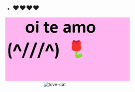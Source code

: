- ## ❤️❤️❤️❤️

<div>
  <img width="400" src="https://github.com/devlele/amor-da-sua-vida/blob/95195fedc93e5ad84ec51a6ae10c3211c374098c/amor-da-sua-vida.jpeg?raw=true" alt="love"/>
  <img align="right" width="380" alt="love-cat"       
  src="https://media0.giphy.com/media/v1.Y2lkPTc5MGI3NjExYnFlOGozZjl6dGZobWphaTRxY3RncWd5YmVzcXY4em40bXdxbGZjcCZlcD12MV9pbnRlcm5hbF9naWZfYnlfaWQmY3Q9Zw/3oz8xsaLjLVqVXr3tS/giphy.gif">
</div>
